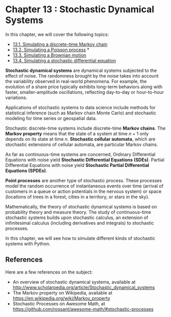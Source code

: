 # Chapter 13 : Stochastic Dynamical Systems

In this chapter, we will cover the following topics:

* [13.1. Simulating a discrete-time Markov chain](01_markov.md)
* [13.2. Simulating a Poisson process](02_poisson.md) *
* [13.3. Simulating a Brownian motion](03_brownian.md)
* [13.4. Simulating a stochastic differential equation](04_sde.md)

**Stochastic dynamical systems** are dynamical systems subjected to the effect of noise. The randomness brought by the noise takes into account the variability observed in real-world phenomena. For example, the evolution of a share price typically exhibits long-term behaviors along with faster, smaller-amplitude oscillations, reflecting day-to-day or hour-to-hour variations.

Applications of stochastic systems to data science include methods for statistical inference (such as Markov chain Monte Carlo) and stochastic modeling for time series or geospatial data.

Stochastic discrete-time systems include discrete-time **Markov chains**. The **Markov property** means that the state of a system at time $n+1$ only depends on its state at time $n$. **Stochastic cellular automata**, which are stochastic extensions of cellular automata, are particular Markov chains.

As far as continuous-time systems are concerned, Ordinary Differential Equations with noise yield **Stochastic Differential Equations (SDEs)**. Partial Differential Equations with noise yield **Stochastic Partial Differential Equations (SPDEs)**.

**Point processes** are another type of stochastic process. These processes model the random occurrence of instantaneous events over time (arrival of customers in a queue or action potentials in the nervous system) or space (locations of trees in a forest, cities in a territory, or stars in the sky).

Mathematically, the theory of stochastic dynamical systems is based on probability theory and measure theory. The study of continuous-time stochastic systems builds upon stochastic calculus, an extension of infinitesimal calculus (including derivatives and integrals) to stochastic processes.

In this chapter, we will see how to simulate different kinds of stochastic systems with Python.

## References

Here are a few references on the subject:

* An overview of stochastic dynamical systems, available at http://www.scholarpedia.org/article/Stochastic_dynamical_systems
* The Markov property on Wikipedia, available at https://en.wikipedia.org/wiki/Markov_property
* Stochastic Processes on Awesome Math, at https://github.com/rossant/awesome-math/#stochastic-processes

